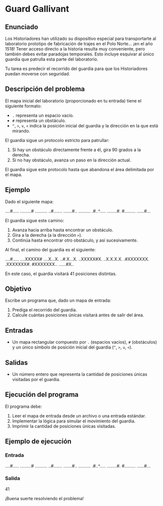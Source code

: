 # Guard Gallivant

## Enunciado

Los Historiadores han utilizado su dispositivo especial para transportarte al laboratorio prototipo de fabricación de trajes en el Polo Norte... ¡en el año 1518! Tener acceso directo a la historia resulta muy conveniente, pero también debes evitar paradojas temporales. Esto incluye esquivar al único guardia que patrulla esta parte del laboratorio.

Tu tarea es predecir el recorrido del guardia para que los Historiadores puedan moverse con seguridad.

## Descripción del problema

El mapa inicial del laboratorio (proporcionado en tu entrada) tiene el siguiente formato:

- `.` representa un espacio vacío.
- `#` representa un obstáculo.
- `^`, `>`, `v`, `<` indica la posición inicial del guardia y la dirección en la que está mirando.

El guardia sigue un protocolo estricto para patrullar:

1. Si hay un obstáculo directamente frente a él, gira 90 grados a la derecha.
2. Si no hay obstáculo, avanza un paso en la dirección actual.

El guardia sigue este protocolo hasta que abandona el área delimitada por el mapa.

## Ejemplo

Dado el siguiente mapa:

....#..... 
.........#
.......... 
..#.......
.......#..
..........
.#..^..... 
........#. 
#......... 
......#...


El guardia sigue este camino:

1. Avanza hacia arriba hasta encontrar un obstáculo.
2. Gira a la derecha (a la dirección `>`).
3. Continúa hasta encontrar otro obstáculo, y así sucesivamente.

Al final, el camino del guardia es el siguiente:

....#.....
....XXXXX#
....X...X.
..#.X...X.
..XXXXX#X.
..X.X.X.X.
.#XXXXXXX.
.XXXXXXX#.
#XXXXXXX..
......#X..


En este caso, el guardia visitará 41 posiciones distintas.

## Objetivo

Escribe un programa que, dado un mapa de entrada:

1. Prediga el recorrido del guardia.
2. Calcule cuántas posiciones únicas visitará antes de salir del área.

## Entradas

- Un mapa rectangular compuesto por `.` (espacios vacíos), `#` (obstáculos) y un único símbolo de posición inicial del guardia (`^`, `>`, `v`, `<`).

## Salidas

- Un número entero que representa la cantidad de posiciones únicas visitadas por el guardia.

## Ejecución del programa

El programa debe:

1. Leer el mapa de entrada desde un archivo o una entrada estándar.
2. Implementar la lógica para simular el movimiento del guardia.
3. Imprimir la cantidad de posiciones únicas visitadas.

## Ejemplo de ejecución

### Entrada

....#.....
.........#
..........
..#.......
.......#..
..........
.#..^.....
........#.
#.........
......#...


### Salida
41

¡Buena suerte resolviendo el problema!
